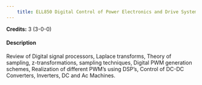 ```yaml
---
    title: ELL850 Digital Control of Power Electronics and Drive Systems
---
```

**Credits:** 3 (3-0-0)



#### Description 
Review of Digital signal processors, Laplace transforms, Theory of sampling, z-transformations, sampling techniques, Digital PWM generation schemes, Realization of different PWM’s using DSP’s, Control of DC-DC Converters, Inverters, DC and Ac Machines.